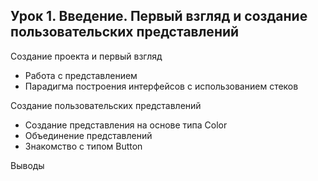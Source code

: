 ##  Урок 1. Введение. Первый взгляд и создание пользовательских представлений
Создание проекта и первый взгляд
- Работа с представлением
- Парадигма построения интерфейсов с использованием стеков

Создание пользовательских представлений
- Создание представления на основе типа Color
- Объединение представлений
- Знакомство с типом Button

Выводы
